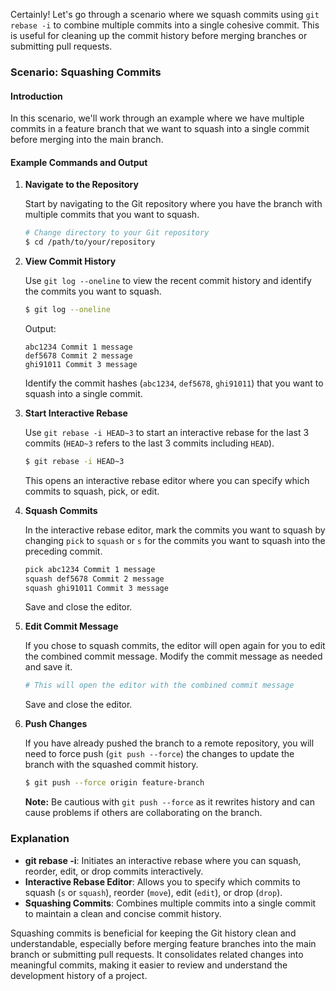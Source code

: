 Certainly! Let's go through a scenario where we squash commits using `git rebase -i` to combine multiple commits into a single cohesive commit. This is useful for cleaning up the commit history before merging branches or submitting pull requests.

### Scenario: Squashing Commits

#### Introduction

In this scenario, we'll work through an example where we have multiple commits in a feature branch that we want to squash into a single commit before merging into the main branch.

#### Example Commands and Output

1. **Navigate to the Repository**

   Start by navigating to the Git repository where you have the branch with multiple commits that you want to squash.

   ```bash
   # Change directory to your Git repository
   $ cd /path/to/your/repository
   ```

2. **View Commit History**

   Use `git log --oneline` to view the recent commit history and identify the commits you want to squash.

   ```bash
   $ git log --oneline
   ```

   Output:
   ```
   abc1234 Commit 1 message
   def5678 Commit 2 message
   ghi91011 Commit 3 message
   ```

   Identify the commit hashes (`abc1234`, `def5678`, `ghi91011`) that you want to squash into a single commit.

3. **Start Interactive Rebase**

   Use `git rebase -i HEAD~3` to start an interactive rebase for the last 3 commits (`HEAD~3` refers to the last 3 commits including `HEAD`).

   ```bash
   $ git rebase -i HEAD~3
   ```

   This opens an interactive rebase editor where you can specify which commits to squash, pick, or edit.

4. **Squash Commits**

   In the interactive rebase editor, mark the commits you want to squash by changing `pick` to `squash` or `s` for the commits you want to squash into the preceding commit.

   ```bash
   pick abc1234 Commit 1 message
   squash def5678 Commit 2 message
   squash ghi91011 Commit 3 message
   ```

   Save and close the editor.

5. **Edit Commit Message**

   If you chose to squash commits, the editor will open again for you to edit the combined commit message. Modify the commit message as needed and save it.

   ```bash
   # This will open the editor with the combined commit message
   ```

   Save and close the editor.

6. **Push Changes**

   If you have already pushed the branch to a remote repository, you will need to force push (`git push --force`) the changes to update the branch with the squashed commit history.

   ```bash
   $ git push --force origin feature-branch
   ```

   **Note:** Be cautious with `git push --force` as it rewrites history and can cause problems if others are collaborating on the branch.

### Explanation

- **git rebase -i**: Initiates an interactive rebase where you can squash, reorder, edit, or drop commits interactively.
- **Interactive Rebase Editor**: Allows you to specify which commits to squash (`s` or `squash`), reorder (`move`), edit (`edit`), or drop (`drop`).
- **Squashing Commits**: Combines multiple commits into a single commit to maintain a clean and concise commit history.

Squashing commits is beneficial for keeping the Git history clean and understandable, especially before merging feature branches into the main branch or submitting pull requests. It consolidates related changes into meaningful commits, making it easier to review and understand the development history of a project.